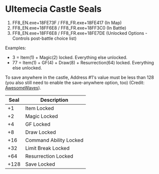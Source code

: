# Ultemecia Castle Seals
1. FF8_EN.exe+18FE73F / FF8_FR.exe+18FE417 (In Map)
2. FF8_EN.exe+18FF6E8 / FF8_FR.exe+18FF3C0 (In Battle)
3. FF8_EN.exe+18FF6E8 / FF8_FR.exe+18FE7DE (Unlocked Options - Controls post-battle choice list)

Examples:
* 3 = Item(1) + Magic(2) locked. Everything else unlocked.
* 77 = Item(1) + GF(4) + Draw(8) + Resurrection(64) locked. Everything else unlocked.

To save anywhere in the castle, Address #1's value must be less than 128 (you also still need to enable the save-anywhere option, too) (Credit: [AwesomeWaves](https://twitch.tv/awesomewaves)).


|Seal|Description|
|-------|-----------|
|+1|Item Locked|
|+2|Magic Locked|
|+4|GF Locked|
|+8|Draw Locked|
|+16|Command Ability Locked|
|+32|Limit Break Locked|
|+64|Resurrection Locked|
|+128|Save Locked|
